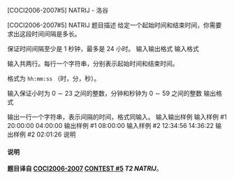 



[COCI2006-2007#5] NATRIJ - 洛谷














[COCI2006-2007#5] NATRIJ
题目描述
给定一个起始时间和结束时间，你需要求出这段时间间隔是多长。

保证时间间隔至少是 $1$ 秒钟，最多是 $24$ 小时。
输入输出格式
输入格式

输入共两行。每行一个字符串，分别表示起始时间和结束时间。

格式为 `hh:mm:ss` （时，分，秒）。

输入保证小时为 $0\sim 23$ 之间的整数，分钟和秒钟为 $0\sim59$ 之间的整数
输出格式

输出一行一个字符串，表示间隔的时间，格式同输入。
输入输出样例
输入样例 #1
20:00:00
04:00:00
输出样例 #1
08:00:00
输入样例 #2
12:34:56
14:36:22
输出样例 #2
02:01:26
说明
#### 说明

**题目译自 [COCI2006-2007](https://hsin.hr/coci/archive/2006_2007/) [CONTEST #5](https://hsin.hr/coci/archive/2006_2007/contest5_tasks.pdf) *T2 NATRIJ***。






